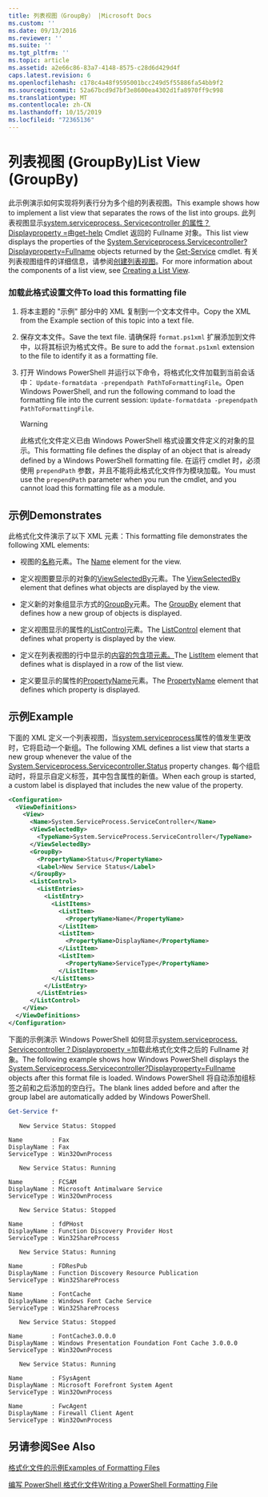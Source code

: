 ```yaml
---
title: 列表视图（GroupBy） |Microsoft Docs
ms.custom: ''
ms.date: 09/13/2016
ms.reviewer: ''
ms.suite: ''
ms.tgt_pltfrm: ''
ms.topic: article
ms.assetid: a2e66c86-83a7-4148-8575-c28d6d429d4f
caps.latest.revision: 6
ms.openlocfilehash: c178c4a48f9595001bcc249d5f55886fa54bb9f2
ms.sourcegitcommit: 52a67bcd9d7bf3e8600ea4302d1fa8970ff9c998
ms.translationtype: MT
ms.contentlocale: zh-CN
ms.lasthandoff: 10/15/2019
ms.locfileid: "72365136"
---
```

# <a name="list-view-groupby"></a><span data-ttu-id="61e92-102">列表视图 (GroupBy)</span><span class="sxs-lookup"><span data-stu-id="61e92-102">List View (GroupBy)</span></span>

<span data-ttu-id="61e92-103">此示例演示如何实现将列表行分为多个组的列表视图。</span><span class="sxs-lookup"><span data-stu-id="61e92-103">This example shows how to implement a list view that separates the rows of the list into groups.</span></span> <span data-ttu-id="61e92-104">此列表视图显示[system.serviceprocess. Servicecontroller 的属性？Displayproperty =](/dotnet/api/System.ServiceProcess.ServiceController)由[get-help](/powershell/module/Microsoft.PowerShell.Management/Get-Service) Cmdlet 返回的 Fullname 对象。</span><span class="sxs-lookup"><span data-stu-id="61e92-104">This list view displays the properties of the [System.Serviceprocess.Servicecontroller?Displayproperty=Fullname](/dotnet/api/System.ServiceProcess.ServiceController) objects returned by the [Get-Service](/powershell/module/Microsoft.PowerShell.Management/Get-Service) cmdlet.</span></span> <span data-ttu-id="61e92-105">有关列表视图组件的详细信息，请参阅[创建列表视图](./creating-a-list-view.md)。</span><span class="sxs-lookup"><span data-stu-id="61e92-105">For more information about the components of a list view, see [Creating a List View](./creating-a-list-view.md).</span></span>

### <a name="to-load-this-formatting-file"></a><span data-ttu-id="61e92-106">加载此格式设置文件</span><span class="sxs-lookup"><span data-stu-id="61e92-106">To load this formatting file</span></span>

1. <span data-ttu-id="61e92-107">将本主题的 "示例" 部分中的 XML 复制到一个文本文件中。</span><span class="sxs-lookup"><span data-stu-id="61e92-107">Copy the XML from the Example section of this topic into a text file.</span></span>

2. <span data-ttu-id="61e92-108">保存文本文件。</span><span class="sxs-lookup"><span data-stu-id="61e92-108">Save the text file.</span></span> <span data-ttu-id="61e92-109">请确保将 `format.ps1xml` 扩展添加到文件中，以将其标识为格式文件。</span><span class="sxs-lookup"><span data-stu-id="61e92-109">Be sure to add the `format.ps1xml` extension to the file to identify it as a formatting file.</span></span>

3. <span data-ttu-id="61e92-110">打开 Windows PowerShell 并运行以下命令，将格式化文件加载到当前会话中： `Update-formatdata -prependpath PathToFormattingFile`。</span><span class="sxs-lookup"><span data-stu-id="61e92-110">Open Windows PowerShell, and run the following command to load the formatting file into the current session: `Update-formatdata -prependpath PathToFormattingFile`.</span></span>

   > [!WARNING]
   > <span data-ttu-id="61e92-111">此格式化文件定义已由 Windows PowerShell 格式设置文件定义的对象的显示。</span><span class="sxs-lookup"><span data-stu-id="61e92-111">This formatting file defines the display of an object that is already defined by a Windows PowerShell formatting file.</span></span> <span data-ttu-id="61e92-112">在运行 cmdlet 时，必须使用 `prependPath` 参数，并且不能将此格式化文件作为模块加载。</span><span class="sxs-lookup"><span data-stu-id="61e92-112">You must use the `prependPath` parameter when you run the cmdlet, and you cannot load this formatting file as a module.</span></span>

## <a name="demonstrates"></a><span data-ttu-id="61e92-113">示例</span><span class="sxs-lookup"><span data-stu-id="61e92-113">Demonstrates</span></span>

<span data-ttu-id="61e92-114">此格式化文件演示了以下 XML 元素：</span><span class="sxs-lookup"><span data-stu-id="61e92-114">This formatting file demonstrates the following XML elements:</span></span>

- <span data-ttu-id="61e92-115">视图的[名称](./name-element-for-view-format.md)元素。</span><span class="sxs-lookup"><span data-stu-id="61e92-115">The [Name](./name-element-for-view-format.md) element for the view.</span></span>

- <span data-ttu-id="61e92-116">定义视图要显示的对象的[ViewSelectedBy](./viewselectedby-element-format.md)元素。</span><span class="sxs-lookup"><span data-stu-id="61e92-116">The [ViewSelectedBy](./viewselectedby-element-format.md) element that defines what objects are displayed by the view.</span></span>

- <span data-ttu-id="61e92-117">定义新的对象组显示方式的[GroupBy](./viewselectedby-element-format.md)元素。</span><span class="sxs-lookup"><span data-stu-id="61e92-117">The [GroupBy](./viewselectedby-element-format.md) element that defines how a new group of objects is displayed.</span></span>

- <span data-ttu-id="61e92-118">定义视图显示的属性的[ListControl](./listcontrol-element-format.md)元素。</span><span class="sxs-lookup"><span data-stu-id="61e92-118">The [ListControl](./listcontrol-element-format.md) element that defines what property is displayed by the view.</span></span>

- <span data-ttu-id="61e92-119">定义在列表视图的行中显示的[内容的包含项元素。](./listitem-element-for-listitems-for-listcontrol-format.md)</span><span class="sxs-lookup"><span data-stu-id="61e92-119">The [ListItem](./listitem-element-for-listitems-for-listcontrol-format.md) element that defines what is displayed in a row of the list view.</span></span>

- <span data-ttu-id="61e92-120">定义要显示的属性的[PropertyName](./propertyname-element-for-listitem-for-listcontrol-format.md)元素。</span><span class="sxs-lookup"><span data-stu-id="61e92-120">The [PropertyName](./propertyname-element-for-listitem-for-listcontrol-format.md) element that defines which property is displayed.</span></span>

## <a name="example"></a><span data-ttu-id="61e92-121">示例</span><span class="sxs-lookup"><span data-stu-id="61e92-121">Example</span></span>

<span data-ttu-id="61e92-122">下面的 XML 定义一个列表视图，当[system.serviceprocess](/dotnet/api/System.ServiceProcess.ServiceController.Status)属性的值发生更改时，它将启动一个新组。</span><span class="sxs-lookup"><span data-stu-id="61e92-122">The following XML defines a list view that starts a new group whenever the value of the [System.Serviceprocess.Servicecontroller.Status](/dotnet/api/System.ServiceProcess.ServiceController.Status) property changes.</span></span> <span data-ttu-id="61e92-123">每个组启动时，将显示自定义标签，其中包含属性的新值。</span><span class="sxs-lookup"><span data-stu-id="61e92-123">When each group is started, a custom label is displayed that includes the new value of the property.</span></span>

```xml
<Configuration>
  <ViewDefinitions>
    <View>
      <Name>System.ServiceProcess.ServiceController</Name>
      <ViewSelectedBy>
        <TypeName>System.ServiceProcess.ServiceController</TypeName>
      </ViewSelectedBy>
      <GroupBy>
        <PropertyName>Status</PropertyName>
        <Label>New Service Status</Label>
      </GroupBy>
      <ListControl>
        <ListEntries>
          <ListEntry>
            <ListItems>
              <ListItem>
                <PropertyName>Name</PropertyName>
              </ListItem>
              <ListItem>
                <PropertyName>DisplayName</PropertyName>
              </ListItem>
              <ListItem>
                <PropertyName>ServiceType</PropertyName>
              </ListItem>
            </ListItems>
          </ListEntry>
        </ListEntries>
      </ListControl>
    </View>
  </ViewDefinitions>
</Configuration>
```

<span data-ttu-id="61e92-124">下面的示例演示 Windows PowerShell 如何显示[system.serviceprocess. Servicecontroller？Displayproperty =](/dotnet/api/System.ServiceProcess.ServiceController)加载此格式化文件之后的 Fullname 对象。</span><span class="sxs-lookup"><span data-stu-id="61e92-124">The following example shows how Windows PowerShell displays the [System.Serviceprocess.Servicecontroller?Displayproperty=Fullname](/dotnet/api/System.ServiceProcess.ServiceController) objects after this format file is loaded.</span></span> <span data-ttu-id="61e92-125">Windows PowerShell 将自动添加组标签之前和之后添加的空白行。</span><span class="sxs-lookup"><span data-stu-id="61e92-125">The blank lines added before and after the group label are automatically added by Windows PowerShell.</span></span>

```powershell
Get-Service f*
```

```output
   New Service Status: Stopped

Name        : Fax
DisplayName : Fax
ServiceType : Win32OwnProcess

   New Service Status: Running

Name        : FCSAM
DisplayName : Microsoft Antimalware Service
ServiceType : Win32OwnProcess

   New Service Status: Stopped

Name        : fdPHost
DisplayName : Function Discovery Provider Host
ServiceType : Win32ShareProcess

   New Service Status: Running

Name        : FDResPub
DisplayName : Function Discovery Resource Publication
ServiceType : Win32ShareProcess

Name        : FontCache
DisplayName : Windows Font Cache Service
ServiceType : Win32ShareProcess

   New Service Status: Stopped

Name        : FontCache3.0.0.0
DisplayName : Windows Presentation Foundation Font Cache 3.0.0.0
ServiceType : Win32OwnProcess

   New Service Status: Running

Name        : FSysAgent
DisplayName : Microsoft Forefront System Agent
ServiceType : Win32OwnProcess

Name        : FwcAgent
DisplayName : Firewall Client Agent
ServiceType : Win32OwnProcess
```

## <a name="see-also"></a><span data-ttu-id="61e92-126">另请参阅</span><span class="sxs-lookup"><span data-stu-id="61e92-126">See Also</span></span>

[<span data-ttu-id="61e92-127">格式化文件的示例</span><span class="sxs-lookup"><span data-stu-id="61e92-127">Examples of Formatting Files</span></span>](./examples-of-formatting-files.md)

[<span data-ttu-id="61e92-128">编写 PowerShell 格式化文件</span><span class="sxs-lookup"><span data-stu-id="61e92-128">Writing a PowerShell Formatting File</span></span>](./writing-a-powershell-formatting-file.md)
